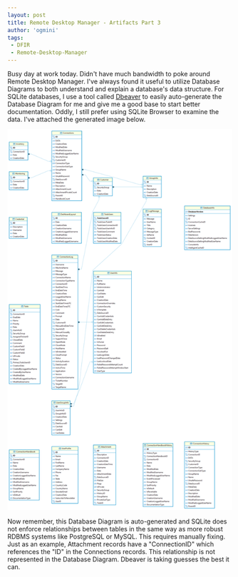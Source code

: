 ```yaml
---
layout: post
title: Remote Desktop Manager - Artifacts Part 3
author: 'ogmini'
tags:
 - DFIR
 - Remote-Desktop-Manager
---
```


Busy day at work today. Didn't have much bandwidth to poke around Remote Desktop Manager. I've always found it useful to utilize Database Diagrams to both understand and explain a database's data structure. For SQLite databases, I use a tool called [Dbeaver](https://dbeaver.io/) to easily auto-generate the Database Diagram for me and give me a good base to start better documentation. Oddly, I still prefer using SQLite Browser to examine the data. I've attached the generated image below.

![Database Diagram](/images/RemoteDesktopManager/dbdiagram.png)

Now remember, this Database Diagram is auto-generated and SQLite does not enforce relationships between tables in the same way as more robust RDBMS systems like PostgreSQL or MySQL. This requires manually fixing. Just as an example, Attachment records have a "ConnectionID" which references the "ID" in the Connections records. This relationship is not represented in the Database Diagram. Dbeaver is taking guesses the best it can.
